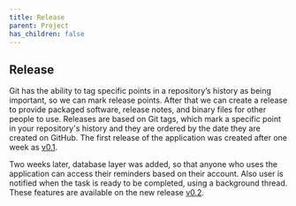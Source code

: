 ```yaml
---
title: Release
parent: Project
has_children: false
---
```


## Release
Git has the ability to tag specific points in a repository’s history as being important, so we can mark release points. After that we can create a release to provide packaged software, release notes, and binary files for other people to use. Releases are based on Git tags, which mark a specific point in your repository's history and they are ordered by the date they are created on GitHub. The first release of the application was created after one week as [v0.1](https://catamold.github.io/appToDo/).

Two weeks later, database layer was added, so that anyone who uses the application can access their reminders based on their account. Also user is notified when the task is ready to be completed, using a background thread. These features are available on the new release [v0.2](https://catamold.github.io/appToDo/).
